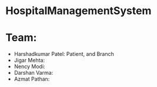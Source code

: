 # HospitalManagementSystem
# Team: 
- Harshadkumar Patel: Patient, and Branch
- Jigar Mehta:
- Nency Modi:
- Darshan Varma:
- Azmat Pathan:
